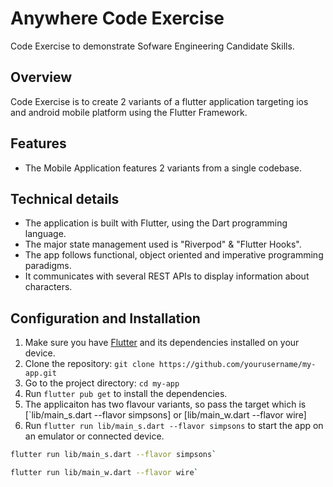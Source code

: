 # Anywhere Code Exercise

Code Exercise to demonstrate Sofware Engineering Candidate Skills.


## Overview

Code Exercise is to create 2 variants of a flutter application targeting ios and android mobile platform using the 
Flutter Framework.

## Features

- The Mobile Application features 2 variants from a single codebase.


## Technical details
- The application is built with Flutter, using the Dart programming language.
- The major state management used is "Riverpod" & "Flutter Hooks".
- The app follows functional, object oriented and imperative programming paradigms.
- It communicates with several REST APIs to display information about characters.


## Configuration and Installation
1. Make sure you have [Flutter](https://flutter.dev/docs/get-started/install) and its dependencies installed on your device.
2. Clone the repository: `git clone https://github.com/yourusername/my-app.git`
3. Go to the project directory: `cd my-app`
4. Run `flutter pub get` to install the dependencies.
5. The applicaiton has two flavour variants, so pass the target which is [`lib/main_s.dart --flavor simpsons] or [lib/main_w.dart --flavor wire]
5. Run `flutter run lib/main_s.dart --flavor simpsons` to start the app on an emulator or connected device.



```bash
flutter run lib/main_s.dart --flavor simpsons`

flutter run lib/main_w.dart --flavor wire`
